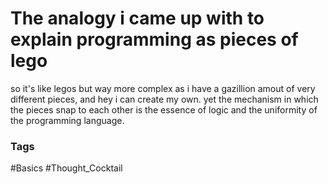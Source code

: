# The analogy i came up with to explain programming as pieces of lego 


so it's like legos but way more complex as i have a gazillion amout of very different pieces, and hey i can create my own. 
yet the mechanism in which the pieces snap to each other is the essence of logic and the uniformity of the programming language. 

### Tags
#Basics 
#Thought_Cocktail